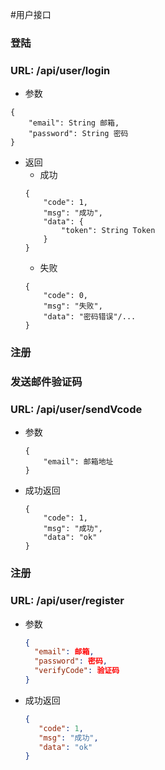 #用户接口
### 登陆
### URL: /api/user/login
* 参数
```
{
    "email": String 邮箱,
    "password": String 密码
}
```
* 返回
    * 成功
    ```
    {
        "code": 1,
        "msg": "成功",
        "data": {
            "token": String Token
        }
    }
    ```
   * 失败
   ```
   {
       "code": 0,
       "msg": "失败",
       "data": "密码错误"/...
   }

    ```


### 注册
### 发送邮件验证码
### URL: /api/user/sendVcode
* 参数
    ```
    {
        "email": 邮箱地址
    }

    ```
* 成功返回
    ```
    {
        "code": 1,
        "msg": "成功",
        "data": "ok"
    }
    ```
### 注册
### URL: /api/user/register
* 参数
    ```json
    {
      "email": 邮箱,
      "password": 密码,
      "verifyCode": 验证码
    }
    ```
* 成功返回
    ```json
    {
       "code": 1,
       "msg": "成功",
       "data": "ok"
    }
   ```

